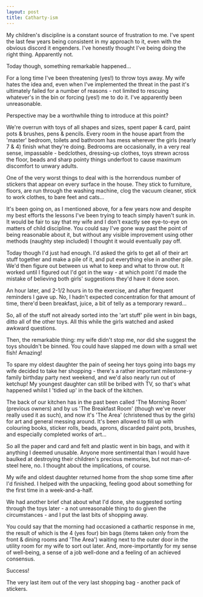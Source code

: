 ```yaml
---
layout: post
title: Catharty-ism
---
```


My children's discipline is a constant source of frustration to me.  I've spent the last few years being consistent in my approach to it, even with the obvious discord it engenders.  I've honestly thought I've being doing the right thing.  Apparently not.

Today though, something remarkable happened...

For a long time I've been threatening (yes!) to throw toys away.  My wife hates the idea and, even when I've implemented the threat in the past it's ultimately failed for a number of reasons - not limited to rescuing whatever's in the bin or forcing (yes!) me to do it.  I've apparently been unreasonable.

Perspective may be a worthwhile thing to introduce at this point?

We're overrun with toys of all shapes and sizes, spent paper & card, paint pots & brushes, pens & pencils.  Every room in the house apart from the 'master' bedroom, toilets and bathroom has mess wherever the girls (nearly 7 & 4) finish what they're doing.  Bedrooms are occasionally, in a very real sense, impassable - bedclothes, dressing-up clothes, toys strewn across the floor, beads and sharp pointy things underfoot to cause maximum discomfort to unwary adults.

One of the very worst things to deal with is the horrendous number of stickers that appear on every surface in the house.  They stick to furniture, floors, are run through the washing machine, clog the vacuum cleaner, stick to work clothes, to bare feet and cats...

It's been going on, as I mentioned above, for a few years now and despite my best efforts the lessons I've been trying to teach simply haven't sunk in.  It would be fair to say that my wife and I don't exactly see eye-to-eye on matters of child discipline.  You could say I've gone way past the point of being reasonable about it, but without any visible improvement using other methods (naughty step included) I thought it would eventually pay off.

Today though I'd just had enough.  I'd asked the girls to get all of their art stuff together and make a pile of it, and put everything else in another pile.  We'd then figure out between us what to keep and what to throw out.  It worked until I figured out I'd got in the way - at which point I'd made the mistake of believing both girls' suggestions they'd have it done soon.

An hour later, and 2-1/2 hours in to the exercise, and after frequent reminders I gave up.  No, I hadn't expected concentration for that amount of time, there'd been breakfast, juice, a bit of telly as a temporary reward...

So, all of the stuff not already sorted into the 'art stuff' pile went in bin bags, ditto all of the other toys.  All this while the girls watched and asked awkward questions.

Then, the remarkable thing: my wife didn't stop me, nor did she suggest the toys shouldn't be binned.  You could have slapped me down with a small wet fish!  Amazing!

To spare my oldest daughter the pain of seeing her toys going into bags my wife decided to take her shopping - there's a rather important milestone-y family birthday party next weekend, and we'd also nearly run out of ketchup!  My youngest daughter can still be bribed with TV, so that's what happened whilst I 'tidied up' in the back of the kitchen.

The back of our kitchen has in the past been called 'The Morning Room' (previous owners) and by us 'The Breakfast Room' (though we've never really used it as such), and now it's 'The Area' (christened thus by the girls) for art and general messing around.  It's been allowed to fill up with colouring books, sticker rolls, beads, aprons, discarded paint pots, brushes, and especially completed works of art...

So all the paper and card and felt and plastic went in bin bags, and with it anything I deemed unusable.  Anyone more sentimental than I would have baulked at destroying their children's precious memories, but not man-of-steel here, no.  I thought about the implications, of course.

My wife and oldest daughter returned home from the shop some time after I'd finished.  I helped with the unpacking, feeling good about something for the first time in a week-and-a-half.

We had another brief chat about what I'd done, she suggested sorting through the toys later - a not unreasonable thing to do given the circumstances - and I put the last bits of shopping away.

You could say that the morning had occasioned a cathartic response in me, the result of which is the 4 (yes four) bin bags (items taken only from the front & dining rooms and 'The Area') waiting next to the outer door in the utility room for my wife to sort out later.  And, more-importantly for my sense of well-being, a sense of a job well-done and a feeling of an achieved consensus.

Success!

The very last item out of the very last shopping bag - another pack of stickers.
